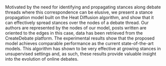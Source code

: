 Motivated by the need for identifying and propagating stances along 
debate threads where this correspondence can be elusive, we present a stance 
propagation model built on the Heat Diffusion algorithm, and show that it can 
effectively spread stances over the nodes of a debate thread. Our authors are 
represented by the nodes of our model, posts written are oriented to the edges in 
this case, data has been retrieved from the CreateDebate platform. The 
experimental results show that the proposed model achieves comparable 
performance as the current state-of-the-art models. This algorithm has shown to 
be very effective at growing stances in unsupervised settings and, as such, these 
results provide valuable insight into the evolution of online debates. 
